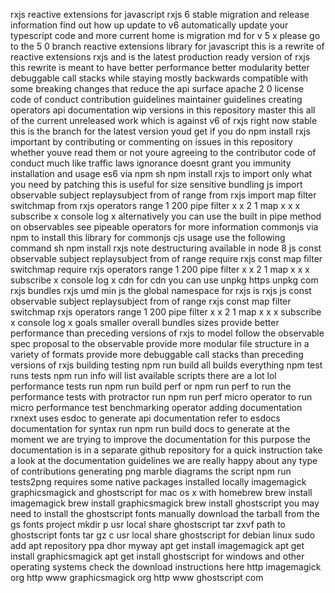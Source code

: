 rxjs reactive extensions for javascript rxjs 6 stable migration and release information find out how up update to v6 automatically update your typescript code and more current home is migration md for v 5 x please go to the 5 0 branch reactive extensions library for javascript this is a rewrite of reactive extensions rxjs and is the latest production ready version of rxjs this rewrite is meant to have better performance better modularity better debuggable call stacks while staying mostly backwards compatible with some breaking changes that reduce the api surface apache 2 0 license code of conduct contribution guidelines maintainer guidelines creating operators api documentation wip versions in this repository master this all of the current unreleased work which is against v6 of rxjs right now stable this is the branch for the latest version youd get if you do npm install rxjs important by contributing or commenting on issues in this repository whether youve read them or not youre agreeing to the contributor code of conduct much like traffic laws ignorance doesnt grant you immunity installation and usage es6 via npm sh npm install rxjs to import only what you need by patching this is useful for size sensitive bundling js import observable subject replaysubject from of range from rxjs import map filter switchmap from rxjs operators range 1 200 pipe filter x x 2 1 map x x x subscribe x console log x alternatively you can use the built in pipe method on observables see pipeable operators for more information commonjs via npm to install this library for commonjs cjs usage use the following command sh npm install rxjs note destructuring available in node 8 js const observable subject replaysubject from of range require rxjs const map filter switchmap require rxjs operators range 1 200 pipe filter x x 2 1 map x x x subscribe x console log x cdn for cdn you can use unpkg https unpkg com rxjs bundles rxjs umd min js the global namespace for rxjs is rxjs js const observable subject replaysubject from of range rxjs const map filter switchmap rxjs operators range 1 200 pipe filter x x 2 1 map x x x subscribe x console log x goals smaller overall bundles sizes provide better performance than preceding versions of rxjs to model follow the observable spec proposal to the observable provide more modular file structure in a variety of formats provide more debuggable call stacks than preceding versions of rxjs building testing npm run build all builds everything npm test runs tests npm run info will list available scripts there are a lot lol performance tests run npm run build perf or npm run perf to run the performance tests with protractor run npm run perf micro operator to run micro performance test benchmarking operator adding documentation rxnext uses esdoc to generate api documentation refer to esdocs documentation for syntax run npm run build docs to generate at the moment we are trying to improve the documentation for this purpose the documentation is in a separate github repository for a quick instruction take a look at the documentation guidelines we are really happy about any type of contributions generating png marble diagrams the script npm run tests2png requires some native packages installed locally imagemagick graphicsmagick and ghostscript for mac os x with homebrew brew install imagemagick brew install graphicsmagick brew install ghostscript you may need to install the ghostscript fonts manually download the tarball from the gs fonts project mkdir p usr local share ghostscript tar zxvf path to ghostscript fonts tar gz c usr local share ghostscript for debian linux sudo add apt repository ppa dhor myway apt get install imagemagick apt get install graphicsmagick apt get install ghostscript for windows and other operating systems check the download instructions here http imagemagick org http www graphicsmagick org http www ghostscript com